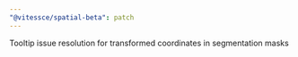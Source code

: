 ```yaml
---
"@vitessce/spatial-beta": patch
---
```


Tooltip issue resolution for transformed coordinates in segmentation masks
